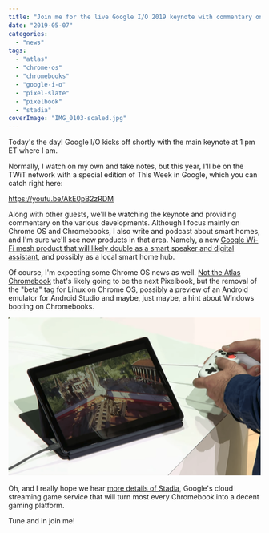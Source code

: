 ```yaml
---
title: "Join me for the live Google I/O 2019 keynote with commentary on Chromebook news"
date: "2019-05-07"
categories: 
  - "news"
tags: 
  - "atlas"
  - "chrome-os"
  - "chromebooks"
  - "google-i-o"
  - "pixel-slate"
  - "pixelbook"
  - "stadia"
coverImage: "IMG_0103-scaled.jpg"
---
```


Today's the day! Google I/O kicks off shortly with the main keynote at 1 pm ET where I am.

Normally, I watch on my own and take notes, but this year, I'll be on the TWiT network with a special edition of This Week in Google, which you can catch right here:

https://youtu.be/AkE0pB2zRDM

Along with other guests, we'll be watching the keynote and providing commentary on the various developments. Although I focus mainly on Chrome OS and Chromebooks, I also write and podcast about smart homes, and I'm sure we'll see new products in that area. Namely, a new [Google Wi-Fi mesh product that will likely double as a smart speaker and digital assistant](https://staceyoniot.com/is-mistral-a-next-gen-mesh-network-google-home-hub-with-zigbee-or-maybe-even-thread/), and possibly as a local smart home hub.

Of course, I'm expecting some Chrome OS news as well. [Not the Atlas Chromebook](https://www.aboutchromebooks.com/news/atlas-chromebook-launch-google-i-o-2019/) that's likely going to be the next Pixelbook, but the removal of the "beta" tag for Linux on Chrome OS, possibly a preview of an Android emulator for Android Studio and maybe, just maybe, a hint about Windows booting on Chromebooks.

![](images/Google-Stadia-Pixel-Slate-1024x640.png)

Oh, and I really hope we hear [more details of Stadia](https://www.aboutchromebooks.com/news/google-stadia-turns-every-chromebook-into-a-pc-gaming-rig/), Google's cloud streaming game service that will turn most every Chromebook into a decent gaming platform.

Tune and in join me!
